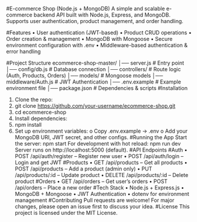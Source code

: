 #E-commerce Shop (Node.js + MongoDB)
A simple and scalable e-commerce backend API built with Node.js, Express, and MongoDB.
Supports user authentication, product management, and order handling.

#Features
•	User authentication (JWT-based)
•	Product CRUD operations
•	Order creation & management
•	MongoDB with Mongoose
•	Secure environment configuration with .env
•	Middleware-based authentication & error handling

#Project Structure
ecommerce-shop-master/
│── server.js          # Entry point
│── config/db.js       # Database connection
│── controllers/       # Route logic (Auth, Products, Orders)
│── models/            # Mongoose models
│── middleware/Auth.js # JWT Authentication
│── .env.example       # Example environment file
│── package.json       # Dependencies & scripts
 #Installation
1.	Clone the repo:
2.	git clone https://github.com/your-username/ecommerce-shop.git
3.	cd ecommerce-shop
4.	Install dependencies:
5.	npm install
6.	Set up environment variables:
o	Copy .env.example → .env
o	Add your MongoDB URI, JWT secret, and other configs.
 #Running the App
Start the server:
npm start
For development with hot reload:
npm run dev
Server runs on http://localhost:5000 (default).
 #API Endpoints
#Auth
•	POST /api/auth/register – Register new user
•	POST /api/auth/login – Login and get JWT
#Products
•	GET /api/products – Get all products
•	POST /api/products – Add a product (admin only)
•	PUT /api/products/:id – Update product
•	DELETE /api/products/:id – Delete product
#Orders
•	GET /api/orders – Get user’s orders
•	POST /api/orders – Place a new order
 #Tech Stack
•	Node.js + Express.js
•	MongoDB + Mongoose
•	JWT Authentication
•	dotenv for environment management
#Contributing
Pull requests are welcome!
For major changes, please open an issue first to discuss your idea.
#License
This project is licensed under the MIT License.

